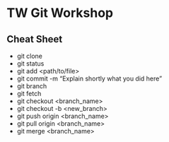 # TW Git Workshop

## Cheat Sheet

* git clone
* git status
* git add <path/to/file>
* git commit -m “Explain shortly what you did here”
* git branch
* git fetch
* git checkout <branch_name>
* git checkout -b <new_branch>
* git push origin <branch_name>
* git pull origin <branch_name>
* git merge <branch_name>
